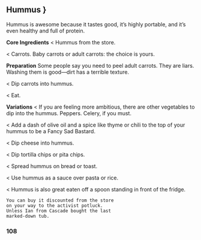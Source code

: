 ## Hummus }

Hummus is awesome because it tastes good, it’s highly portable, and it’s even
healthy and full of protein.

**Core Ingredients**
< Hummus from the store.

< Carrots. Baby carrots or adult carrots: the choice is yours.

**Preparation**
Some people say you need to peel adult carrots. They are liars. Washing
them is good—dirt has a terrible texture.

< Dip carrots into hummus.

< Eat.

**Variations**
< If you are feeling more ambitious, there are other vegetables to dip into
the hummus. Peppers. Celery, if you must.

< Add a dash of olive oil and a spice like thyme or chili to the top of your
hummus to be a Fancy Sad Bastard.

< Dip cheese into hummus.

< Dip tortilla chips or pita chips.

< Spread hummus on bread or toast.

< Use hummus as a sauce over pasta
or rice.

< Hummus is also great eaten off a
spoon standing in front of the fridge.

```
You can buy it discounted from the store
on your way to the activist potluck.
Unless Ian from Cascade bought the last
marked-down tub.
```

### 108